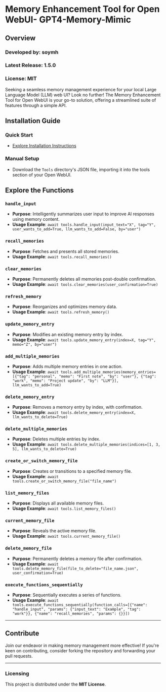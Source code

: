 
# Memory Enhancement Tool for Open WebUI- GPT4-Memory-Mimic

## Overview

### Developed by: soymh
### Latest Release: 1.5.0  
### License: MIT

Seeking a seamless memory management experience for your local Large Language Model (LLM) web UI? Look no further! The Memory Enhancement Tool for Open WebUI is your go-to solution, offering a streamlined suite of features through a simple API.

## Installation Guide

### Quick Start

- [Explore Installation Instructions](https://openwebui.com/t/mhio/gpt4_memory_mimic)

### Manual Setup

- Download the `Tools` directory's JSON file, importing it into the tools section of your Open WebUI.

## Explore the Functions

### `handle_input`

- **Purpose**: Intelligently summarizes user input to improve AI responses using memory content.
- **Usage Example**: `await tools.handle_input(input_text="X", tag="Y", user_wants_to_add=True, llm_wants_to_add=False, by="user")`

### `recall_memories`

- **Purpose**: Fetches and presents all stored memories.
- **Usage Example**: `await tools.recall_memories()`

### `clear_memories`

- **Purpose**: Permanently deletes all memories post-double confirmation.
- **Usage Example**: `await tools.clear_memories(user_confirmation=True)`

### `refresh_memory`

- **Purpose**: Reorganizes and optimizes memory data.
- **Usage Example**: `await tools.refresh_memory()`

### `update_memory_entry`

- **Purpose**: Modifies an existing memory entry by index.
- **Usage Example**: `await tools.update_memory_entry(index=X, tag="Y", memo="Z", by="user")`

### `add_multiple_memories`

- **Purpose**: Adds multiple memory entries in one action.
- **Usage Example**: `await tools.add_multiple_memories(memory_entries=[{"tag": "personal", "memo": "First note", "by": "user"}, {"tag": "work", "memo": "Project update", "by": "LLM"}], llm_wants_to_add=True)`

### `delete_memory_entry`

- **Purpose**: Removes a memory entry by index, with confirmation.
- **Usage Example**: `await tools.delete_memory_entry(index=X, llm_wants_to_delete=True)`

### `delete_multiple_memories`

- **Purpose**: Deletes multiple entries by index.
- **Usage Example**: `await tools.delete_multiple_memories(indices=[1, 3, 5], llm_wants_to_delete=True)`

### `create_or_switch_memory_file`

- **Purpose**: Creates or transitions to a specified memory file.
- **Usage Example**: `await tools.create_or_switch_memory_file("file_name")`

### `list_memory_files`

- **Purpose**: Displays all available memory files.
- **Usage Example**: `await tools.list_memory_files()`

### `current_memory_file`

- **Purpose**: Reveals the active memory file.
- **Usage Example**: `await tools.current_memory_file()`

### `delete_memory_file`

- **Purpose**: Permanently deletes a memory file after confirmation.
- **Usage Example**: `await tools.delete_memory_file(file_to_delete="file_name.json", user_confirmation=True)`

### `execute_functions_sequentially`

- **Purpose**: Sequentially executes a series of functions.
- **Usage Example**: `await tools.execute_functions_sequentially(function_calls=[{"name": "handle_input", "params": {"input_text": "Example", "tag": "work"}}, {"name": "recall_memories", "params": {}}])`

---

## Contribute

Join our endeavor in making memory management more effective! If you're keen on contributing, consider forking the repository and forwarding your pull requests.

---

### Licensing

This project is distributed under the **MIT License**.
